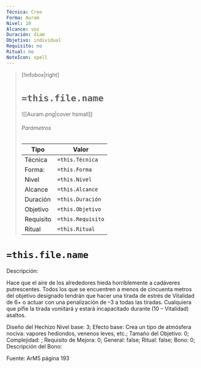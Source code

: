 ```yaml
---
Técnica: Creo
Forma: Auram
Nivel: 10
Alcance: voz 
Duración: diam  
Objetivo: individual
Requisito: no
Ritual: no
NoteIcon: spell
---
```


> [!infobox|right]
> # `=this.file.name`
> ![[Auram.png|cover hsmall]]
> ###### Parámetros
> Tipo |  Valor |
> ---|---|
> Técnica  | `=this.Técnica`  |
> Forma: | `=this.Forma`  |
> Nivel | `=this.Nivel`  |
> Alcance | `=this.Alcance` |
> Duración | `=this.Duración` |
> Objetivo | `=this.Objetivo` |
> Requisito | `=this.Requisito` |
> Ritual | `=this.Ritual` |

# `=this.file.name`
Descripción: <p>Hace que el aire de los alrededores hieda horriblemente a cadáveres putrescentes. Todos los que se encuentren a menos de cincuenta metros del objetivo designado tendrán que hacer una tirada de estrés de Vitalidad de 6+ o actuar con una penalización de –3 a todas las tiradas. Cualquiera que pifie la tirada vomitará y estará incapacitado durante (10 – Vitalidad) asaltos.</p>

Diseño del Hechizo
Nivel base: 3; Efecto base: Crea un tipo de atmósfera nociva: vapores hediondos, venenos leves, etc.;  Tamaño del Objetivo: 0; Complejidad: ; Requisito de Mejora: 0; General: false; Ritual: false; Bono: 0; Descripción del Bono: 

Fuente: ArM5 página 193